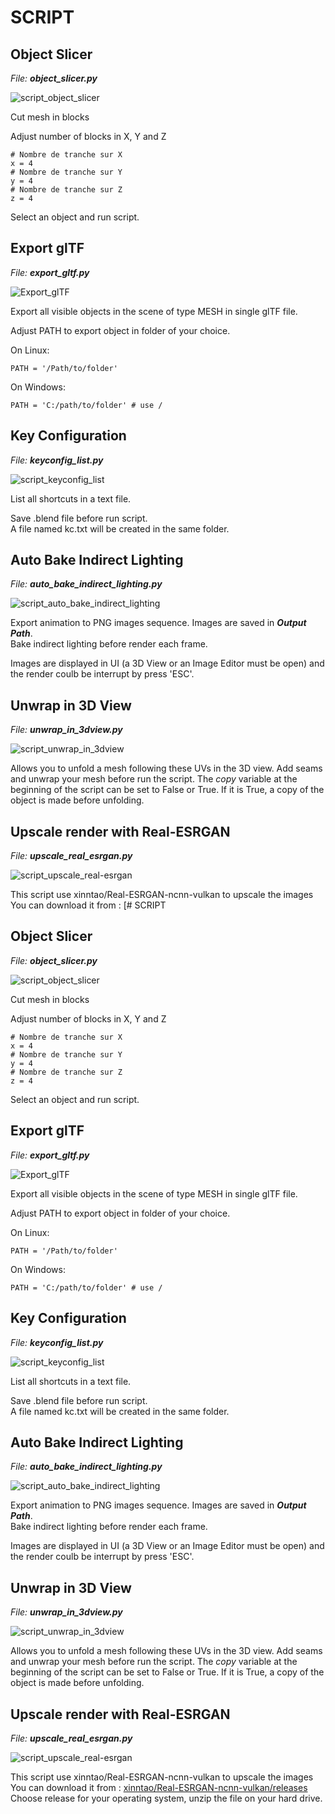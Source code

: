 # SCRIPT

## Object Slicer

_File: **object_slicer.py**_

![script_object_slicer](https://user-images.githubusercontent.com/54265936/167301730-148dcc4b-ba5a-4a43-8f87-c76f1d136465.png)

Cut mesh in blocks

Adjust number of blocks in X, Y and Z

```
# Nombre de tranche sur X
x = 4
# Nombre de tranche sur Y
y = 4
# Nombre de tranche sur Z
z = 4
```
Select an object and run script.

## Export glTF

_File: **export_gltf.py**_

![Export_glTF](https://user-images.githubusercontent.com/54265936/201516252-ba66d5d4-3395-40f5-9836-b45d949582ce.png)

Export all visible objects in the scene of type MESH in single glTF file.

Adjust PATH to export object in folder of your choice.

On Linux:
```
PATH = '/Path/to/folder' 
```

On Windows:
```
PATH = 'C:/path/to/folder' # use /
```

## Key Configuration

_File: **keyconfig_list.py**_

![script_keyconfig_list](https://user-images.githubusercontent.com/54265936/213939029-6f81af65-0231-4578-b709-6091bccd549e.png)

List all shortcuts in a text file.

Save .blend file before run script.  
A file named kc.txt will be created in the same folder.

## Auto Bake Indirect Lighting

_File: **auto_bake_indirect_lighting.py**_

![script_auto_bake_indirect_lighting](https://user-images.githubusercontent.com/54265936/214378253-8c246d12-3e25-4f4c-b143-d9a785edd029.png)

Export animation to PNG images sequence. Images are saved in **_Output Path_**.  
Bake indirect lighting before render each frame.

Images are displayed in UI (a 3D View or an Image Editor must be open) and the render coulb be interrupt by press 'ESC'.

## Unwrap in 3D View

_File: **unwrap_in_3dview.py**_

![script_unwrap_in_3dview](https://github.com/Franck-Demongin/Bricabrac/assets/54265936/4b7d0618-d619-4b14-b00e-d552cb1bc368)

Allows you to unfold a mesh following these UVs in the 3D view. 
Add seams and unwrap your mesh before run the script.
The _copy_ variable at the beginning of the script can be set to False or True. If it is True, a copy of the object is made before unfolding.

## Upscale render with Real-ESRGAN

_File: **upscale_real_esrgan.py**_

![script_upscale_real-esrgan](https://github.com/Franck-Demongin/Bricabrac/assets/54265936/a8d59e53-9f57-4c5f-9322-2b9f1f3bfce4)

This script use xinntao/Real-ESRGAN-ncnn-vulkan to upscale the images
You can download it from : [# SCRIPT

## Object Slicer

_File: **object_slicer.py**_

![script_object_slicer](https://user-images.githubusercontent.com/54265936/167301730-148dcc4b-ba5a-4a43-8f87-c76f1d136465.png)

Cut mesh in blocks

Adjust number of blocks in X, Y and Z

```
# Nombre de tranche sur X
x = 4
# Nombre de tranche sur Y
y = 4
# Nombre de tranche sur Z
z = 4
```
Select an object and run script.

## Export glTF

_File: **export_gltf.py**_

![Export_glTF](https://user-images.githubusercontent.com/54265936/201516252-ba66d5d4-3395-40f5-9836-b45d949582ce.png)

Export all visible objects in the scene of type MESH in single glTF file.

Adjust PATH to export object in folder of your choice.

On Linux:
```
PATH = '/Path/to/folder' 
```

On Windows:
```
PATH = 'C:/path/to/folder' # use /
```

## Key Configuration

_File: **keyconfig_list.py**_

![script_keyconfig_list](https://user-images.githubusercontent.com/54265936/213939029-6f81af65-0231-4578-b709-6091bccd549e.png)

List all shortcuts in a text file.

Save .blend file before run script.  
A file named kc.txt will be created in the same folder.

## Auto Bake Indirect Lighting

_File: **auto_bake_indirect_lighting.py**_

![script_auto_bake_indirect_lighting](https://user-images.githubusercontent.com/54265936/214378253-8c246d12-3e25-4f4c-b143-d9a785edd029.png)

Export animation to PNG images sequence. Images are saved in **_Output Path_**.  
Bake indirect lighting before render each frame.

Images are displayed in UI (a 3D View or an Image Editor must be open) and the render coulb be interrupt by press 'ESC'.

## Unwrap in 3D View

_File: **unwrap_in_3dview.py**_

![script_unwrap_in_3dview](https://github.com/Franck-Demongin/Bricabrac/assets/54265936/4b7d0618-d619-4b14-b00e-d552cb1bc368)

Allows you to unfold a mesh following these UVs in the 3D view. 
Add seams and unwrap your mesh before run the script.
The _copy_ variable at the beginning of the script can be set to False or True. If it is True, a copy of the object is made before unfolding.

## Upscale render with Real-ESRGAN

_File: **upscale_real_esrgan.py**_

![script_upscale_real-esrgan](https://github.com/Franck-Demongin/Bricabrac/assets/54265936/a8d59e53-9f57-4c5f-9322-2b9f1f3bfce4)

This script use xinntao/Real-ESRGAN-ncnn-vulkan to upscale the images
You can download it from : [xinntao/Real-ESRGAN-ncnn-vulkan/releases](https://github.com/xinntao/Real-ESRGAN-ncnn-vulkan/releases)
Choose release for your operating system, unzip the file on your hard drive.




